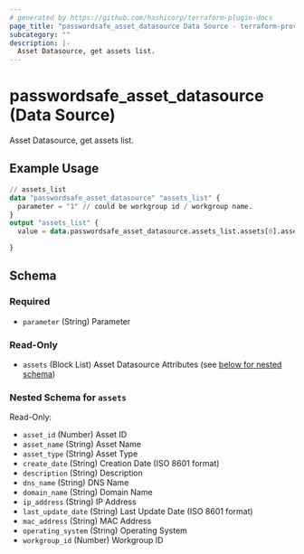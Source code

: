 ```yaml
---
# generated by https://github.com/hashicorp/terraform-plugin-docs
page_title: "passwordsafe_asset_datasource Data Source - terraform-provider-passwordsafe"
subcategory: ""
description: |-
  Asset Datasource, get assets list.
---
```


# passwordsafe_asset_datasource (Data Source)

Asset Datasource, get assets list.

## Example Usage

```terraform
// assets_list
data "passwordsafe_asset_datasource" "assets_list" {
  parameter = "1" // could be workgroup id / workgroup name.
}
output "assets_list" {
  value = data.passwordsafe_asset_datasource.assets_list.assets[0].asset_name

}
```

<!-- schema generated by tfplugindocs -->
## Schema

### Required

- `parameter` (String) Parameter

### Read-Only

- `assets` (Block List) Asset Datasource Attributes (see [below for nested schema](#nestedblock--assets))

<a id="nestedblock--assets"></a>
### Nested Schema for `assets`

Read-Only:

- `asset_id` (Number) Asset ID
- `asset_name` (String) Asset Name
- `asset_type` (String) Asset Type
- `create_date` (String) Creation Date (ISO 8601 format)
- `description` (String) Description
- `dns_name` (String) DNS Name
- `domain_name` (String) Domain Name
- `ip_address` (String) IP Address
- `last_update_date` (String) Last Update Date (ISO 8601 format)
- `mac_address` (String) MAC Address
- `operating_system` (String) Operating System
- `workgroup_id` (Number) Workgroup ID
